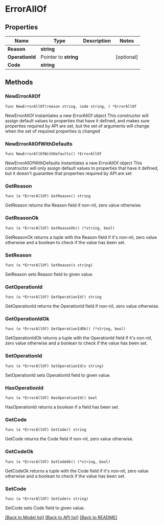 # ErrorAllOf

## Properties

Name | Type | Description | Notes
------------ | ------------- | ------------- | -------------
**Reason** | **string** |  | 
**OperationId** | Pointer to **string** |  | [optional] 
**Code** | **string** |  | 

## Methods

### NewErrorAllOf

`func NewErrorAllOf(reason string, code string, ) *ErrorAllOf`

NewErrorAllOf instantiates a new ErrorAllOf object
This constructor will assign default values to properties that have it defined,
and makes sure properties required by API are set, but the set of arguments
will change when the set of required properties is changed

### NewErrorAllOfWithDefaults

`func NewErrorAllOfWithDefaults() *ErrorAllOf`

NewErrorAllOfWithDefaults instantiates a new ErrorAllOf object
This constructor will only assign default values to properties that have it defined,
but it doesn't guarantee that properties required by API are set

### GetReason

`func (o *ErrorAllOf) GetReason() string`

GetReason returns the Reason field if non-nil, zero value otherwise.

### GetReasonOk

`func (o *ErrorAllOf) GetReasonOk() (*string, bool)`

GetReasonOk returns a tuple with the Reason field if it's non-nil, zero value otherwise
and a boolean to check if the value has been set.

### SetReason

`func (o *ErrorAllOf) SetReason(v string)`

SetReason sets Reason field to given value.


### GetOperationId

`func (o *ErrorAllOf) GetOperationId() string`

GetOperationId returns the OperationId field if non-nil, zero value otherwise.

### GetOperationIdOk

`func (o *ErrorAllOf) GetOperationIdOk() (*string, bool)`

GetOperationIdOk returns a tuple with the OperationId field if it's non-nil, zero value otherwise
and a boolean to check if the value has been set.

### SetOperationId

`func (o *ErrorAllOf) SetOperationId(v string)`

SetOperationId sets OperationId field to given value.

### HasOperationId

`func (o *ErrorAllOf) HasOperationId() bool`

HasOperationId returns a boolean if a field has been set.

### GetCode

`func (o *ErrorAllOf) GetCode() string`

GetCode returns the Code field if non-nil, zero value otherwise.

### GetCodeOk

`func (o *ErrorAllOf) GetCodeOk() (*string, bool)`

GetCodeOk returns a tuple with the Code field if it's non-nil, zero value otherwise
and a boolean to check if the value has been set.

### SetCode

`func (o *ErrorAllOf) SetCode(v string)`

SetCode sets Code field to given value.



[[Back to Model list]](../README.md#documentation-for-models) [[Back to API list]](../README.md#documentation-for-api-endpoints) [[Back to README]](../README.md)


